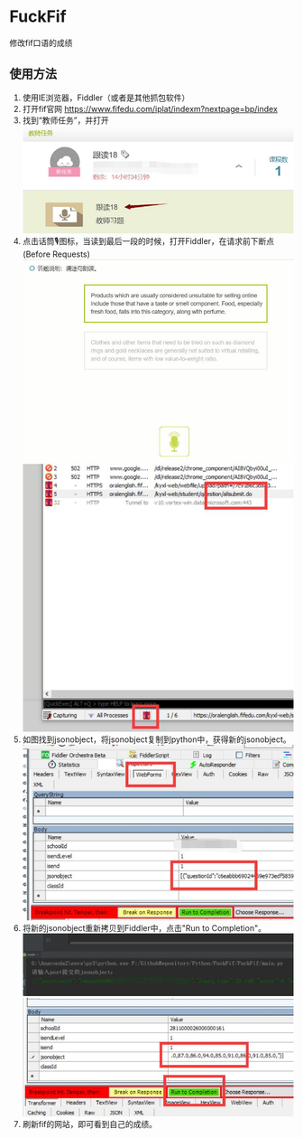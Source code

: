 # FuckFif

修改fif口语的成绩  

## 使用方法
1. 使用IE浏览器，Fiddler（或者是其他抓包软件）
2. 打开fif官网 https://www.fifedu.com/iplat/indexm?nextpage=bp/index
3. 找到“教师任务”，并打开
![0](https://github.com/lmgy/FuckFif/blob/master/readme/0.jpg)
4. 点击话筒🎙图标，当读到最后一段的时候，打开Fiddler，在请求前下断点(Before Requests)
![1](https://github.com/lmgy/FuckFif/blob/master/readme/1.jpg)
![2](https://github.com/lmgy/FuckFif/blob/master/readme/2.jpg)
5. 如图找到jsonobject，将jsonobject复制到python中，获得新的jsonobject。
![3](https://github.com/lmgy/FuckFif/blob/master/readme/3.jpg)
6. 将新的jsonobject重新拷贝到Fiddler中，点击"Run to Completion"。
![4](https://github.com/lmgy/FuckFif/blob/master/readme/4.jpg)
![5](https://github.com/lmgy/FuckFif/blob/master/readme/5.jpg)
7. 刷新fif的网站，即可看到自己的成绩。